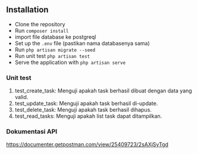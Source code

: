## Installation
- Clone the repository
- Run `composer install`
- import file database ke postgreql
- Set up the `.env` file (pastikan nama databasenya sama)
- Run `php artisan migrate --seed`
- Run unit test `php artisan test`
- Serve the application with `php artisan serve`

### Unit test
1. test_create_task: Menguji apakah task berhasil dibuat dengan data yang valid.
2. test_update_task: Menguji apakah task berhasil di-update.
3. test_delete_task: Menguji apakah task berhasil dihapus.
4. test_read_tasks: Menguji apakah list task dapat ditampilkan.

### Dokumentasi API
https://documenter.getpostman.com/view/25409723/2sAXjSyTgd 
